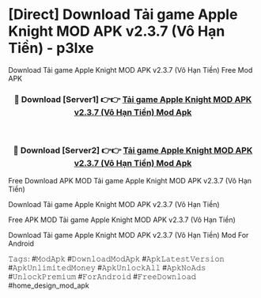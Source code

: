# [Direct] Download Tải game Apple Knight MOD APK v2.3.7 (Vô Hạn Tiền) - p3lxe
Download Tải game Apple Knight MOD APK v2.3.7 (Vô Hạn Tiền) Free Mod APK

<div align="center">
<h3>🔴 Download [Server1] 👉👉 <a href="https://apk-comot.site?title=Tải_game_Apple_Knight_MOD_APK_v2.3.7_(Vô_Hạn_Tiền)">Tải game Apple Knight MOD APK v2.3.7 (Vô Hạn Tiền) Mod Apk</a></h3><br>

<h3>🔴 Download [Server2] 👉👉 <a href="https://apk-comot.site?title=Tải_game_Apple_Knight_MOD_APK_v2.3.7_(Vô_Hạn_Tiền)">Tải game Apple Knight MOD APK v2.3.7 (Vô Hạn Tiền) Mod Apk</a></h3>
</div>


Free Download APK MOD Tải game Apple Knight MOD APK v2.3.7 (Vô Hạn Tiền)

Download Tải game Apple Knight MOD APK v2.3.7 (Vô Hạn Tiền) 

Free APK MOD Tải game Apple Knight MOD APK v2.3.7 (Vô Hạn Tiền) 

Download Tải game Apple Knight MOD APK v2.3.7 (Vô Hạn Tiền) Mod For Android

𝚃𝚊𝚐𝚜: #𝙼𝚘𝚍𝙰𝚙𝚔 #𝙳𝚘𝚠𝚗𝚕𝚘𝚊𝚍𝙼𝚘𝚍𝙰𝚙𝚔 #𝙰𝚙𝚔𝙻𝚊𝚝𝚎𝚜𝚝𝚅𝚎𝚛𝚜𝚒𝚘𝚗 #𝙰𝚙𝚔𝚄𝚗𝚕𝚒𝚖𝚒𝚝𝚎𝚍𝙼𝚘𝚗𝚎𝚢 #𝙰𝚙𝚔𝚄𝚗𝚕𝚘𝚌𝚔𝙰𝚕𝚕 #𝙰𝚙𝚔𝙽𝚘𝙰𝚍𝚜 #𝚄𝚗𝚕𝚘𝚌𝚔𝙿𝚛𝚎𝚖𝚒𝚞𝚖 #𝙵𝚘𝚛𝙰𝚗𝚍𝚛𝚘𝚒𝚍 #𝙵𝚛𝚎𝚎𝙳𝚘𝚠𝚗𝚕𝚘𝚊𝚍 #home_design_mod_apk